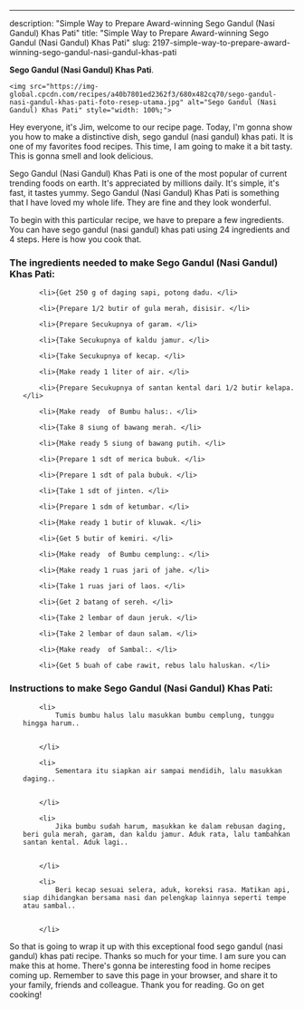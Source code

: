 ---
description: "Simple Way to Prepare Award-winning Sego Gandul (Nasi Gandul) Khas Pati"
title: "Simple Way to Prepare Award-winning Sego Gandul (Nasi Gandul) Khas Pati"
slug: 2197-simple-way-to-prepare-award-winning-sego-gandul-nasi-gandul-khas-pati

<p>
	<strong>Sego Gandul (Nasi Gandul) Khas Pati</strong>. 
	
</p>
<p>
	
	<img src="https://img-global.cpcdn.com/recipes/a40b7801ed2362f3/680x482cq70/sego-gandul-nasi-gandul-khas-pati-foto-resep-utama.jpg" alt="Sego Gandul (Nasi Gandul) Khas Pati" style="width: 100%;">
	
	
</p>
<p>
	Hey everyone, it's Jim, welcome to our recipe page. Today, I'm gonna show you how to make a distinctive dish, sego gandul (nasi gandul) khas pati. It is one of my favorites food recipes. This time, I am going to make it a bit tasty. This is gonna smell and look delicious.
</p>
	
<p>
	
</p>
<p>
	Sego Gandul (Nasi Gandul) Khas Pati is one of the most popular of current trending foods on earth. It's appreciated by millions daily. It's simple, it's fast, it tastes yummy. Sego Gandul (Nasi Gandul) Khas Pati is something that I have loved my whole life. They are fine and they look wonderful.
</p>

<p>
To begin with this particular recipe, we have to prepare a few ingredients. You can have sego gandul (nasi gandul) khas pati using 24 ingredients and 4 steps. Here is how you cook that.
</p>

<h3>The ingredients needed to make Sego Gandul (Nasi Gandul) Khas Pati:</h3>

<ol>
	
		<li>{Get 250 g of daging sapi, potong dadu. </li>
	
		<li>{Prepare 1/2 butir of gula merah, disisir. </li>
	
		<li>{Prepare Secukupnya of garam. </li>
	
		<li>{Take Secukupnya of kaldu jamur. </li>
	
		<li>{Take Secukupnya of kecap. </li>
	
		<li>{Make ready 1 liter of air. </li>
	
		<li>{Prepare Secukupnya of santan kental dari 1/2 butir kelapa. </li>
	
		<li>{Make ready  of Bumbu halus:. </li>
	
		<li>{Take 8 siung of bawang merah. </li>
	
		<li>{Make ready 5 siung of bawang putih. </li>
	
		<li>{Prepare 1 sdt of merica bubuk. </li>
	
		<li>{Prepare 1 sdt of pala bubuk. </li>
	
		<li>{Take 1 sdt of jinten. </li>
	
		<li>{Prepare 1 sdm of ketumbar. </li>
	
		<li>{Make ready 1 butir of kluwak. </li>
	
		<li>{Get 5 butir of kemiri. </li>
	
		<li>{Make ready  of Bumbu cemplung:. </li>
	
		<li>{Make ready 1 ruas jari of jahe. </li>
	
		<li>{Take 1 ruas jari of laos. </li>
	
		<li>{Get 2 batang of sereh. </li>
	
		<li>{Take 2 lembar of daun jeruk. </li>
	
		<li>{Take 2 lembar of daun salam. </li>
	
		<li>{Make ready  of Sambal:. </li>
	
		<li>{Get 5 buah of cabe rawit, rebus lalu haluskan. </li>
	
</ol>
<p>
	
</p>

<h3>Instructions to make Sego Gandul (Nasi Gandul) Khas Pati:</h3>

<ol>
	
		<li>
			Tumis bumbu halus lalu masukkan bumbu cemplung, tunggu hingga harum..
			
			
		</li>
	
		<li>
			Sementara itu siapkan air sampai mendidih, lalu masukkan daging..
			
			
		</li>
	
		<li>
			Jika bumbu sudah harum, masukkan ke dalam rebusan daging, beri gula merah, garam, dan kaldu jamur. Aduk rata, lalu tambahkan santan kental. Aduk lagi..
			
			
		</li>
	
		<li>
			Beri kecap sesuai selera, aduk, koreksi rasa. Matikan api, siap dihidangkan bersama nasi dan pelengkap lainnya seperti tempe atau sambal..
			
			
		</li>
	
</ol>

<p>
	
</p>

<p>
	So that is going to wrap it up with this exceptional food sego gandul (nasi gandul) khas pati recipe. Thanks so much for your time. I am sure you can make this at home. There's gonna be interesting food in home recipes coming up. Remember to save this page in your browser, and share it to your family, friends and colleague. Thank you for reading. Go on get cooking!
</p>
